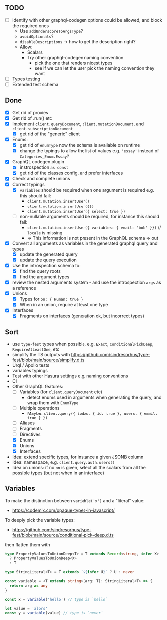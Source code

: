 ## TODO

- [ ] identify with other graphql-codegen options could be allowed, and block the required ones
  - Use `addUnderscoreToArgsType`?
  - `avoidOptionals`?
  - `disableDescriptions` -> how to get the description right?
  - Allow:
    - Scalars
    - Try other graphql-codegen naming convention
      - pick the one that renders nicest types
      - see if we can let the user pick the naming convention they want
- [ ] Types testing
- [ ] Extended test schema

## Done

- [x] Get rid of proxies
- [x] Get rid of .run() etc
- [x] Implement `client.queryDocument`, `client.mutationDocument`, and `client.subscriptionDocument`
  - [x] get rid of the "generic" client
- [x] Enums:
  - [x] get rid of `enumType` now the schema is available on runtime
  - [x] change the typings to allow the list of values e.g. `'essay'` instead of `Categories_Enum.Essay`?
- [x] GraphQL codegen plugin
  - [x] instrospection `as const`
  - [x] get rid of the classes config, and prefer interfaces
- [x] Check and complete unions
- [x] Correct typings
  - [x] `variables` should be required when one argument is required e.g. this should fail:
    - `client.mutation.insertUser()`
    - `client.mutation.insertUser({})`
    - `client.mutation.insertUser({ select: true })`
  - [ ] non-nullable arguments should be required, for instance this should fail:
    - `client.mutation.insertUser({ variables: { email: 'bob' }})` // `locale` is missing
    - => This information is not present in the GraphQL schema => out
- [x] Convert all arguments as variables in the generated graphql query and types
  - [x] update the generated query
  - [x] update the query execution
- [x] Use the introspection schema to:
  - [x] find the query roots
  - [x] find the argument types
- [x] review the nested arguments system - and use the introspection `args` as a reference
- [x] Unions
  - [x] Types for `on: { Human: true }`
  - [x] When in an union, require at least one type
- [x] Interfaces
  - [x] Fragments on interfaces (generation ok, but incorrect types)

## Sort

- use `type-fest` types when possible, e.g. `Exact`, `ConditionalPickDeep`, `RequireAtLeastOne`, etc
- simplify the TS outputs with https://github.com/sindresorhus/type-fest/blob/main/source/simplify.d.ts
- Urql / Apollo tests
- variables typings
- Test with other Hasura settings e.g. naming conventions
- CI
- Other GraphQL features:
  - [ ] Variables (for `client.queryDocument` etc)
    - detect enums used in arguments when generating the query, and wrap them with `EnumType`
  - [ ] Multiple operations
    - Maybe: `client.query({ todos: { id: true }, users: { email: true } })`
  - [ ] Aliases
  - [ ] Fragments
  - [ ] Directives
  - [x] Enums
  - [x] Unions
  - [x] Interfaces
- Idea: extend specific types, for instance a given JSONB column
- Idea: namespace, e.g. `client.query.auth.users()`
- Idea on unions: if no `on` is given, select all the scalars from all the possible types
  (but not when in an interface)

## Variables

To make the distinction between `variable('x')` and a "literal" value:

- https://codemix.com/opaque-types-in-javascript/

To deeply pick the variable types:

- https://github.com/sindresorhus/type-fest/blob/main/source/conditional-pick-deep.d.ts

then flatten them with

```ts
type PropertyValuesToUnionDeep<T> = T extends Record<string, infer X>
  ? PropertyValuesToUnionDeep<X>
  : T
```

```typescript
type StringLiteral<T> = T extends `${infer U}` ? U : never

const variable = <T extends string>(arg: T): StringLiteral<T> => {
  return arg as any
}

const x = variable('hello') // type is `hello`

let value = 'alors'
const y = variable(value) // type is `never`
```
